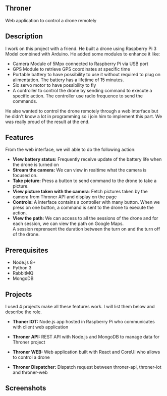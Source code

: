 ## Throner
Web application to control a drone remotely 

## Description
I work on this project with a friend. He built a drone using Raspberry Pi 3 Model combined with Arduino. He added some modules to enhance it like: 

* Camera Module of 5Mpx connected to Raspberry Pi via USB port
* GPS Module to retrieve GPS coordinates at specific time
* Portable battery to have possibility to use it without required to plug on alimentation. The battery has a lifetime of 15 minutes.
* Six servo motor to have possibility to fly
* A controller to control the drone by sending command to execute a specific action. The controller use radio frequence to send the commands.

He alse wanted to control the drone remotely through a web interface but he didn't know a lot in programming so i join him to implement this part. We was really proud of the result at the end. 


## Features
From the web interface, we will able to do the following action:

* **View battery status:** Frequently receive update of the battery life when the drone is turned on
* **Stream the camera:** We can view in realtime what the camera is focused on. 
* **Take picture:** Press a button to send command to the drone to take a picture.
* **View picture taken with the camera**: Fetch pictures taken by the camera from Throner API and display on the page
* **Controls:** A interface contains a controller with many button. When we press on one button, a command is sent to the drone to execute the action.
* **View the path:** We can access to all the sessions of the drone and for each session, we can view the path on Google Maps. <br> A session reprensent the duration between the turn on and the turn off of the drone.

## Prerequisites
* Node.js 8+
* Python 3
* RabbitMQ
* MongoDB
	
## Projects
I used 4 projects make all these features work. I will list them below and describe the role.

* **Thoner IOT:** Node.js app hosted in Raspberry Pi who communicates with client web application

* **Throner API:** REST API with Node.js and MongoDB to manage data for Throner project 

* **Throner WEB:** Web application built with React and CoreUI who allows to control a drone 

* **Throner Dispatcher:** Dispatch request between throner-api, throner-iot and throner-web 


## Screenshots
